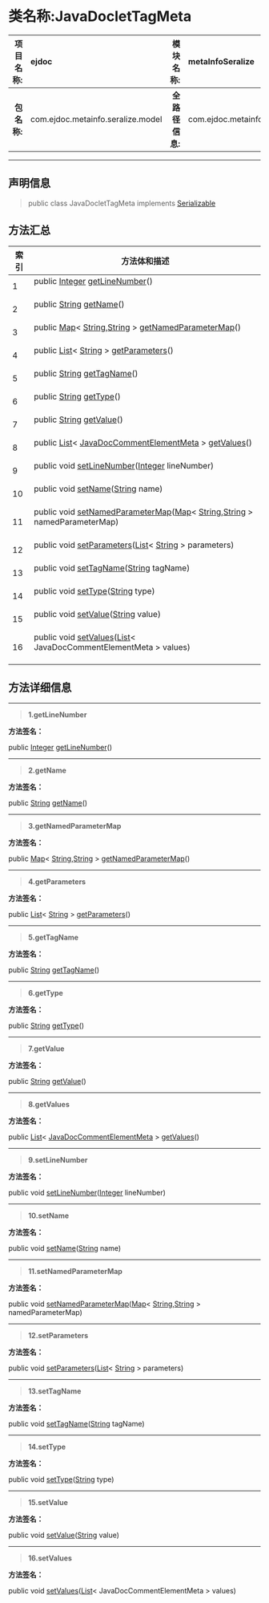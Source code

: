 # 类名称:JavaDocletTagMeta

|  **项目名称:**    |  ejdoc    |   **模块名称:**   |metaInfoSeralize|
| ----: | :---- | ----: |:---- |
|   **包名称:**   |  com.ejdoc.metainfo.seralize.model    |   **全路径信息:**   |com.ejdoc.metainfo.seralize.model.JavaDocletTagMeta|



















---

## 声明信息

> public class JavaDocletTagMeta   implements [Serializable](https://docs.oracle.com/javase/8/docs/api/java/io/Serializable.html?is-external=true)   














## 方法汇总

|   索引  |    方法体和描述   |
| ---- | ---- |
|1|public [Integer](https://docs.oracle.com/javase/8/docs/api/java/lang/Integer.html?is-external=true) [getLineNumber](#getlinenumber)()   <br/><br/>|
|2|public [String](https://docs.oracle.com/javase/8/docs/api/java/lang/String.html?is-external=true) [getName](#getname)()   <br/><br/>|
|3|public [Map](https://docs.oracle.com/javase/8/docs/api/java/util/Map.html?is-external=true)< [String](https://docs.oracle.com/javase/8/docs/api/java/lang/String.html?is-external=true),[String](https://docs.oracle.com/javase/8/docs/api/java/lang/String.html?is-external=true) > [getNamedParameterMap](#getnamedparametermap)()   <br/><br/>|
|4|public [List](https://docs.oracle.com/javase/8/docs/api/java/util/List.html?is-external=true)< [String](https://docs.oracle.com/javase/8/docs/api/java/lang/String.html?is-external=true) > [getParameters](#getparameters)()   <br/><br/>|
|5|public [String](https://docs.oracle.com/javase/8/docs/api/java/lang/String.html?is-external=true) [getTagName](#gettagname)()   <br/><br/>|
|6|public [String](https://docs.oracle.com/javase/8/docs/api/java/lang/String.html?is-external=true) [getType](#gettype)()   <br/><br/>|
|7|public [String](https://docs.oracle.com/javase/8/docs/api/java/lang/String.html?is-external=true) [getValue](#getvalue)()   <br/><br/>|
|8|public [List](https://docs.oracle.com/javase/8/docs/api/java/util/List.html?is-external=true)< [JavaDocCommentElementMeta](/metaInfoSeralize/com/ejdoc/metainfo/seralize/model/JavaDocCommentElementMeta.md) > [getValues](#getvalues)()   <br/><br/>|
|9|public void [setLineNumber](#setlinenumber-integer)([Integer](https://docs.oracle.com/javase/8/docs/api/java/lang/Integer.html?is-external=true) lineNumber)   <br/><br/>|
|10|public void [setName](#setname-string)([String](https://docs.oracle.com/javase/8/docs/api/java/lang/String.html?is-external=true) name)   <br/><br/>|
|11|public void [setNamedParameterMap](#setnamedparametermap-map)([Map](https://docs.oracle.com/javase/8/docs/api/java/util/Map.html?is-external=true)< [String](https://docs.oracle.com/javase/8/docs/api/java/lang/String.html?is-external=true),[String](https://docs.oracle.com/javase/8/docs/api/java/lang/String.html?is-external=true) > namedParameterMap)   <br/><br/>|
|12|public void [setParameters](#setparameters-list)([List](https://docs.oracle.com/javase/8/docs/api/java/util/List.html?is-external=true)< [String](https://docs.oracle.com/javase/8/docs/api/java/lang/String.html?is-external=true) > parameters)   <br/><br/>|
|13|public void [setTagName](#settagname-string)([String](https://docs.oracle.com/javase/8/docs/api/java/lang/String.html?is-external=true) tagName)   <br/><br/>|
|14|public void [setType](#settype-string)([String](https://docs.oracle.com/javase/8/docs/api/java/lang/String.html?is-external=true) type)   <br/><br/>|
|15|public void [setValue](#setvalue-string)([String](https://docs.oracle.com/javase/8/docs/api/java/lang/String.html?is-external=true) value)   <br/><br/>|
|16|public void [setValues](#setvalues-list)([List](https://docs.oracle.com/javase/8/docs/api/java/util/List.html?is-external=true)< JavaDocCommentElementMeta > values)   <br/><br/>|







## 方法详细信息


---

> **1.<span id="getlinenumber">getLineNumber</span>**

**方法签名：** 

  public [Integer](https://docs.oracle.com/javase/8/docs/api/java/lang/Integer.html?is-external=true) [getLineNumber](#getlinenumber)()   










---

> **2.<span id="getname">getName</span>**

**方法签名：** 

  public [String](https://docs.oracle.com/javase/8/docs/api/java/lang/String.html?is-external=true) [getName](#getname)()   










---

> **3.<span id="getnamedparametermap">getNamedParameterMap</span>**

**方法签名：** 

  public [Map](https://docs.oracle.com/javase/8/docs/api/java/util/Map.html?is-external=true)< [String](https://docs.oracle.com/javase/8/docs/api/java/lang/String.html?is-external=true),[String](https://docs.oracle.com/javase/8/docs/api/java/lang/String.html?is-external=true) > [getNamedParameterMap](#getnamedparametermap)()   










---

> **4.<span id="getparameters">getParameters</span>**

**方法签名：** 

  public [List](https://docs.oracle.com/javase/8/docs/api/java/util/List.html?is-external=true)< [String](https://docs.oracle.com/javase/8/docs/api/java/lang/String.html?is-external=true) > [getParameters](#getparameters)()   










---

> **5.<span id="gettagname">getTagName</span>**

**方法签名：** 

  public [String](https://docs.oracle.com/javase/8/docs/api/java/lang/String.html?is-external=true) [getTagName](#gettagname)()   










---

> **6.<span id="gettype">getType</span>**

**方法签名：** 

  public [String](https://docs.oracle.com/javase/8/docs/api/java/lang/String.html?is-external=true) [getType](#gettype)()   










---

> **7.<span id="getvalue">getValue</span>**

**方法签名：** 

  public [String](https://docs.oracle.com/javase/8/docs/api/java/lang/String.html?is-external=true) [getValue](#getvalue)()   










---

> **8.<span id="getvalues">getValues</span>**

**方法签名：** 

  public [List](https://docs.oracle.com/javase/8/docs/api/java/util/List.html?is-external=true)< [JavaDocCommentElementMeta](/metaInfoSeralize/com/ejdoc/metainfo/seralize/model/JavaDocCommentElementMeta.md) > [getValues](#getvalues)()   










---

> **9.<span id="setlinenumber-integer">setLineNumber</span>**

**方法签名：** 

  public void [setLineNumber](#setlinenumber-integer)([Integer](https://docs.oracle.com/javase/8/docs/api/java/lang/Integer.html?is-external=true) lineNumber)   










---

> **10.<span id="setname-string">setName</span>**

**方法签名：** 

  public void [setName](#setname-string)([String](https://docs.oracle.com/javase/8/docs/api/java/lang/String.html?is-external=true) name)   










---

> **11.<span id="setnamedparametermap-map">setNamedParameterMap</span>**

**方法签名：** 

  public void [setNamedParameterMap](#setnamedparametermap-map)([Map](https://docs.oracle.com/javase/8/docs/api/java/util/Map.html?is-external=true)< [String](https://docs.oracle.com/javase/8/docs/api/java/lang/String.html?is-external=true),[String](https://docs.oracle.com/javase/8/docs/api/java/lang/String.html?is-external=true) > namedParameterMap)   










---

> **12.<span id="setparameters-list">setParameters</span>**

**方法签名：** 

  public void [setParameters](#setparameters-list)([List](https://docs.oracle.com/javase/8/docs/api/java/util/List.html?is-external=true)< [String](https://docs.oracle.com/javase/8/docs/api/java/lang/String.html?is-external=true) > parameters)   










---

> **13.<span id="settagname-string">setTagName</span>**

**方法签名：** 

  public void [setTagName](#settagname-string)([String](https://docs.oracle.com/javase/8/docs/api/java/lang/String.html?is-external=true) tagName)   










---

> **14.<span id="settype-string">setType</span>**

**方法签名：** 

  public void [setType](#settype-string)([String](https://docs.oracle.com/javase/8/docs/api/java/lang/String.html?is-external=true) type)   










---

> **15.<span id="setvalue-string">setValue</span>**

**方法签名：** 

  public void [setValue](#setvalue-string)([String](https://docs.oracle.com/javase/8/docs/api/java/lang/String.html?is-external=true) value)   










---

> **16.<span id="setvalues-list">setValues</span>**

**方法签名：** 

  public void [setValues](#setvalues-list)([List](https://docs.oracle.com/javase/8/docs/api/java/util/List.html?is-external=true)< JavaDocCommentElementMeta > values)   









